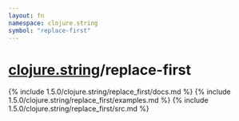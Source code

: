 ```yaml
---
layout: fn
namespace: clojure.string
symbol: "replace-first"
---
```


# [clojure.string](../)/replace-first

{% include 1.5.0/clojure.string/replace_first/docs.md %}
{% include 1.5.0/clojure.string/replace_first/examples.md %}
{% include 1.5.0/clojure.string/replace_first/src.md %}

